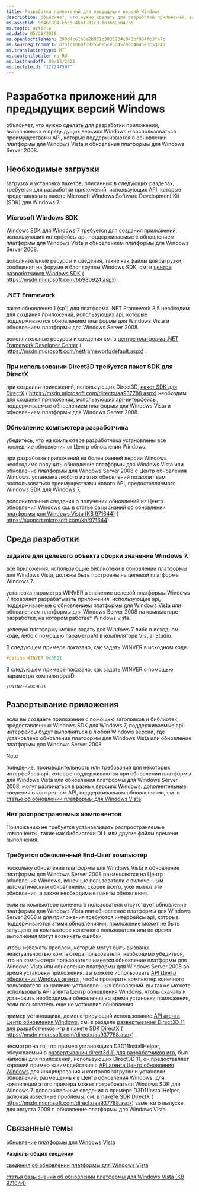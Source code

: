 ```yaml
---
title: Разработка приложений для предыдущих версий Windows
description: объясняет, что нужно сделать для разработки приложений, выполняемых в предыдущих версиях Windows и воспользоваться преимуществами API, которые поддерживаются в обновлении платформы для Windows Vista и обновления платформы для Windows Server 2008.
ms.assetid: 9c46f894-e5cd-46a1-81c8-f63b09504735
ms.topic: article
ms.date: 05/31/2018
ms.openlocfilehash: 299d4c61b0e2b931c3833934c843bf964fc3fa7c
ms.sourcegitcommit: d75fc10b9f0825bbe5ce5045c90d4045e3c53243
ms.translationtype: MT
ms.contentlocale: ru-RU
ms.lasthandoff: 09/13/2021
ms.locfileid: "127247507"
---
```

# <a name="developing-applications-for-previous-versions-of-windows"></a>Разработка приложений для предыдущих версий Windows

объясняет, что нужно сделать для разработки приложений, выполняемых в предыдущих версиях Windows и воспользоваться преимуществами API, которые поддерживаются в обновлении платформы для Windows Vista и обновления платформы для Windows Server 2008.

## <a name="required-downloads"></a>Необходимые загрузки

загрузка и установка пакетов, описанных в следующих разделах, требуется для разработки приложений, использующих API, которые представлены в пакете Microsoft Windows Software Development Kit (SDK) для Windows 7.

### <a name="microsoft-windows-sdk"></a>Microsoft Windows SDK

Windows SDK для Windows 7 требуется для создания приложений, использующих интерфейсы api, поддерживаемые с обновлением платформы для Windows Vista и обновлением платформы для Windows Server 2008.

дополнительные ресурсы и сведения, такие как файлы для загрузки, сообщения на форуме и блог группы Windows SDK, см. в [центре разработчиков Windows SDK](https://msdn.microsoft.com/bb980924.aspx) ( https://msdn.microsoft.com/bb980924.aspx) .

### <a name="net-framework"></a>.NET Framework

пакет обновления 1 (sp1) для платформа .NET Framework 3,5 необходим для создания приложений, использующих api, которые поддерживаются обновлением платформы для Windows Vista и обновлением платформы для Windows Server 2008.

дополнительные ресурсы и сведения см. в [центре платформа .NET Framework Developer Center](https://msdn.microsoft.com/netframework/default.aspx) ( https://msdn.microsoft.com/netframework/default.aspx) .

### <a name="directx-sdk-required-when-using-direct3d"></a>При использовании Direct3D требуется пакет SDK для DirectX

при создании приложений, использующих Direct3D, [пакет SDK для DirectX](/previous-versions/windows/apps/hh452744(v=win.10)) ( https://msdn.microsoft.com/directx/aa937788.aspx) необходим для создания приложений, использующих api-интерфейсы, поддерживаемые обновлением платформы для Windows Vista и обновлением платформы для Windows Server 2008.

### <a name="update-your-development-computer"></a>Обновление компьютера разработчика

убедитесь, что на компьютере разработчика установлены все последние обновления от Центр обновления Windows.

при разработке приложений на более ранней версии Windows необходимо получить обновление платформы для Windows Vista или обновление платформы для Windows Server 2008 с Центр обновления Windows. установка любого из этих обновлений позволит вам воспользоваться преимуществами нового API, предоставляемого Windows SDK для Windows 7.

дополнительные сведения о получении обновлений из Центр обновления Windows см. в статье базы [знаний об обновлении платформы для Windows Vista (KB 971644)](https://support.microsoft.com/kb/971644) ( https://support.microsoft.com/kb/971644) .

## <a name="development-environment"></a>Среда разработки

### <a name="set-the-build-target-to-windows-7"></a>задайте для целевого объекта сборки значение Windows 7.

все приложения, использующие библиотеки в обновлении платформы для Windows Vista, должны быть построены на целевой платформе Windows 7.

установка параметра WINVER в значение целевой платформы Windows 7 позволяет разрабатывать приложения, использующие api, поддерживаемые с обновлением платформы для Windows Vista или обновлением платформы для Windows Server 2008 на компьютере разработки, на котором работает Windows vista.

целевую платформу можно задать для Windows 7 либо в исходном коде, либо с помощью параметра/d в компиляторе Visual Studio.

В следующем примере показано, как задать WINVER в исходном коде.


```C++
#define WINVER 0x0601
```



В следующем примере показано, как задать WINVER с помощью параметра компилятора/D.

``` syntax
/DWINVER=0x0601
```

## <a name="application-deployment"></a>Развертывание приложения

если вы создаете приложение с помощью заголовков и библиотек, предоставленных Windows SDK для Windows 7, поддерживаемые api-интерфейсы будут выполняться в любой Windows версии, где установлено обновление платформы для Windows Vista или обновление платформы для Windows Server 2008.

> [!Note]  
> поведение, производительность или требования для некоторых интерфейсов api, которые поддерживаются при обновлении платформы для Windows Vista или обновления платформы для Windows Server 2008, могут различаться в разных версиях Windows. дополнительные сведения о конкретном API, поддерживаемом обновлениями, см. в [статье об обновлении платформы для Windows Vista](platform-update-for-windows-vista-overview.md).

 

### <a name="no-redistributable-components"></a>Нет распространяемых компонентов

Приложению не требуется устанавливать распространяемые компоненты, такие как библиотеки DLL или другие файлы времени выполнения.

### <a name="requires-updated-end-user-computer"></a>Требуется обновленный End-User компьютер

поскольку обновление платформы для Windows Vista и обновление платформы для Windows Server 2008 размещаются на Центр обновления Windows, конечные пользователи с включенным автоматическим обновлением, скорее всего, уже имеют эти обновления, а также необходимые пакеты обновления.

если на компьютере конечного пользователя отсутствует обновление платформы для Windows Vista или обновление платформы для Windows Server 2008 и для приложения требуются интерфейсы api, которые поддерживаются этими обновлениями, приложение может не быть запущено на компьютере конечного пользователя или во время выполнения могут возникать ошибки.

чтобы избежать проблем, которые могут быть вызваны неактуальностью компьютера пользователя, необходимо убедиться, что на компьютере пользователя имеется обновление платформы для Windows Vista или обновление платформы для Windows Server 2008 во время установки приложения. вы можете использовать [API Центр обновления Windows агента](/windows/desktop/Wua_Sdk/portal-client) , чтобы проверить компьютер конечного пользователя на наличие установленных обновлений. вы также можете использовать API агента Центр обновления Windows, чтобы скачать и установить необходимые обновления во время установки приложения, если пользователь еще не установил обновления.

пример установщика, демонстрирующий использование [API агента Центр обновления Windows](/windows/desktop/Wua_Sdk/portal-client), см. в разделе [развертывание Direct3D 11 для разработчиков игр](../direct3darticles/direct3d11-deployment.md) в [пакете SDK DirectX](/previous-versions/windows/apps/hh452744(v=win.10)) ( https://msdn.microsoft.com/directx/aa937788.aspx) .

несмотря на то, что пример установщика D3D11InstallHelper, обсуждаемый в [развертывании direct3d 11 для разработчиков игр](../direct3darticles/direct3d11-deployment.md), был написан для приложений, использующих Direct3D 11, он предоставляет хороший пример взаимодействия с [API агента Центр обновления Windows](/windows/desktop/Wua_Sdk/portal-client) для инициирования и контроля загрузки и установки обновлений, размещенных в Центр обновления Windows. для компиляции этого примера может потребоваться Windows SDK для Windows 7. дополнительные сведения о примере D3D11InstallHelper, включая известные проблемы, см. в [пакете SDK DirectX](/previous-versions/windows/apps/hh452744(v=win.10)) ( https://msdn.microsoft.com/directx/aa937788.aspx) заметки о выпуске для августа 2009 г. обновление платформы для Windows Vista

## <a name="related-topics"></a>Связанные темы

<dl> <dt>

[обновление платформы для Windows Vista](platform-update-for-windows-vista-portal.md)
</dt> <dt>

**Разделы общих сведений**
</dt> <dt>

[сведения об обновлении платформы для Windows Vista](platform-update-for-windows-vista-overview.md)
</dt> <dt>

[статья базы знаний об обновлении платформы для Windows Vista (KB 971644)](https://support.microsoft.com/kb/971644)
</dt> </dl>

 

 